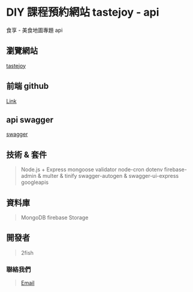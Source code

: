 # DIY 課程預約網站 tastejoy - api

食享 - 美食地圖專題 api

## 瀏覽網站
[tastejoy]()

## 前端 github
[Link]()

## api swagger
[swagger](https://tastejoy-api.onrender.com/v1/#/)

## 技術 & 套件
> Node.js + Express
> mongoose
> validator
> node-cron
> dotenv
> firebase-admin & multer & tinify
> swagger-autogen & swagger-ui-express
> googleapis

## 資料庫
> MongoDB
> firebase Storage

## 開發者
> 2fish

### 聯絡我們
> [Email](mailto:yu13142013@gmail.com)